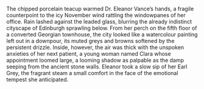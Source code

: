 The chipped porcelain teacup warmed Dr. Eleanor Vance’s hands, a fragile counterpoint to the icy November wind rattling the windowpanes of her office.  Rain lashed against the leaded glass, blurring the already indistinct cityscape of Edinburgh sprawling below.  From her perch on the fifth floor of a converted Georgian townhouse, the city looked like a watercolour painting left out in a downpour, its muted greys and browns softened by the persistent drizzle.  Inside, however, the air was thick with the unspoken anxieties of her next patient, a young woman named Clara whose appointment loomed large, a looming shadow as palpable as the damp seeping from the ancient stone walls. Eleanor took a slow sip of her Earl Grey, the fragrant steam a small comfort in the face of the emotional tempest she anticipated.
